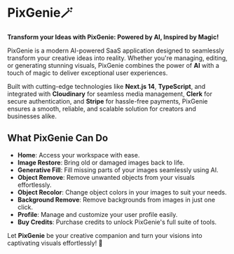 # PixGenie🪄

**Transform your Ideas with PixGenie: Powered by AI, Inspired by Magic!**

PixGenie is a modern AI-powered SaaS application designed to seamlessly transform your creative ideas into reality. Whether you're managing, editing, or generating stunning visuals, PixGenie combines the power of **AI** with a touch of magic to deliver exceptional user experiences.

Built with cutting-edge technologies like **Next.js 14**, **TypeScript**, and integrated with **Cloudinary** for seamless media management, **Clerk** for secure authentication, and **Stripe** for hassle-free payments, PixGenie ensures a smooth, reliable, and scalable solution for creators and businesses alike.


## What PixGenie Can Do

- **Home**: Access your workspace with ease.
- **Image Restore**: Bring old or damaged images back to life.
- **Generative Fill**: Fill missing parts of your images seamlessly using AI.
- **Object Remove**: Remove unwanted objects from your visuals effortlessly.
- **Object Recolor**: Change object colors in your images to suit your needs.
- **Background Remove**: Remove backgrounds from images in just one click.
- **Profile**: Manage and customize your user profile easily.
- **Buy Credits**: Purchase credits to unlock PixGenie's full suite of tools.

Let **PixGenie** be your creative companion and turn your visions into captivating visuals effortlessly! 🚀

